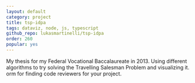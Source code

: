 ```yaml
---
layout: default
category: project
title: tsp-idpa
tags: dataviz, node, js, typescript
github_repo: lukasmartinelli/tsp-idpa
order: 260
popular: yes
---
```


My thesis for my Federal Vocational Baccalaureate in 2013.
Using different algorithms to try solving the Travelling Salesman Problem and visualizing it.
orm for finding code reviewers for your project.
